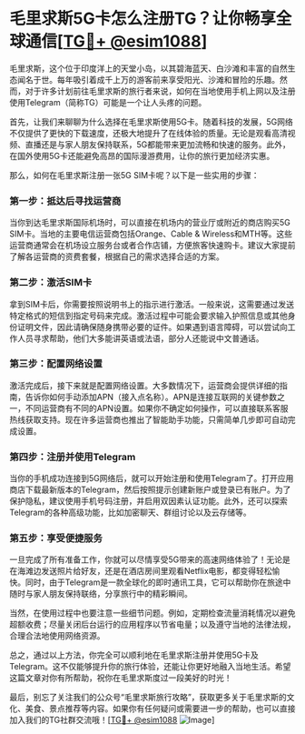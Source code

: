 # 毛里求斯5G卡怎么注册TG？让你畅享全球通信[[TG💪+ @esim1088](https://t.me/s/esim1088)]

毛里求斯，这个位于印度洋上的天堂小岛，以其碧海蓝天、白沙滩和丰富的自然生态闻名于世。每年吸引着成千上万的游客前来享受阳光、沙滩和冒险的乐趣。然而，对于许多计划前往毛里求斯的旅行者来说，如何在当地使用手机上网以及注册使用Telegram（简称TG）可能是一个让人头疼的问题。

首先，让我们来聊聊为什么选择在毛里求斯使用5G卡。随着科技的发展，5G网络不仅提供了更快的下载速度，还极大地提升了在线体验的质量。无论是观看高清视频、直播还是与家人朋友保持联系，5G都能带来更加流畅和快速的服务。此外，在国外使用5G卡还能避免高昂的国际漫游费用，让你的旅行更加经济实惠。

那么，如何在毛里求斯注册一张5G SIM卡呢？以下是一些实用的步骤：

### **第一步：抵达后寻找运营商**
当你到达毛里求斯国际机场时，可以直接在机场内的营业厅或附近的商店购买5G SIM卡。当地的主要电信运营商包括Orange、Cable & Wireless和MTH等。这些运营商通常会在机场设立服务台或者合作店铺，方便旅客快速购卡。建议大家提前了解各运营商的资费套餐，根据自己的需求选择合适的方案。

### **第二步：激活SIM卡**
拿到SIM卡后，你需要按照说明书上的指示进行激活。一般来说，这需要通过发送特定格式的短信到指定号码来完成。激活过程中可能会要求输入护照信息或其他身份证明文件，因此请确保随身携带必要的证件。如果遇到语言障碍，可以尝试向工作人员寻求帮助，他们大多能讲英语或法语，部分人还能说中文普通话。

### **第三步：配置网络设置**
激活完成后，接下来就是配置网络设置。大多数情况下，运营商会提供详细的指南，告诉你如何手动添加APN（接入点名称）。APN是连接互联网的关键参数之一，不同运营商有不同的APN设置。如果你不确定如何操作，可以直接联系客服热线获取支持。现在许多运营商也推出了智能助手功能，只需简单几步即可自动完成设置。

### **第四步：注册并使用Telegram**
当你的手机成功连接到5G网络后，就可以开始注册和使用Telegram了。打开应用商店下载最新版本的Telegram，然后按照提示创建新账户或登录已有账户。为了保护隐私，建议使用手机号码注册，并启用双因素认证功能。此外，还可以探索Telegram的各种高级功能，比如加密聊天、群组讨论以及云存储等。

### **第五步：享受便捷服务**
一旦完成了所有准备工作，你就可以尽情享受5G带来的高速网络体验了！无论是在海滩边发送照片给好友，还是在酒店房间里观看Netflix电影，都变得轻松愉快。同时，由于Telegram是一款全球化的即时通讯工具，它可以帮助你在旅途中随时与家人朋友保持联络，分享旅行中的精彩瞬间。

当然，在使用过程中也要注意一些细节问题。例如，定期检查流量消耗情况以避免超额收费；尽量关闭后台运行的应用程序以节省电量；以及遵守当地的法律法规，合理合法地使用网络资源。

总之，通过以上方法，你完全可以顺利地在毛里求斯注册并使用5G卡及Telegram。这不仅能够提升你的旅行体验，还能让你更好地融入当地生活。希望这篇文章对你有所帮助，祝你在毛里求斯度过一段美好的时光！

最后，别忘了关注我们的公众号“毛里求斯旅行攻略”，获取更多关于毛里求斯的文化、美食、景点推荐等内容。如果你有任何疑问或需要进一步的帮助，也可以直接加入我们的TG社群交流哦！[[TG💪+ @esim1088](https://t.me/s/esim1088) ![Image](https://i.postimg.cc/4NQfJmqS/Snipaste-2025-05-13-00-14-12.png)]